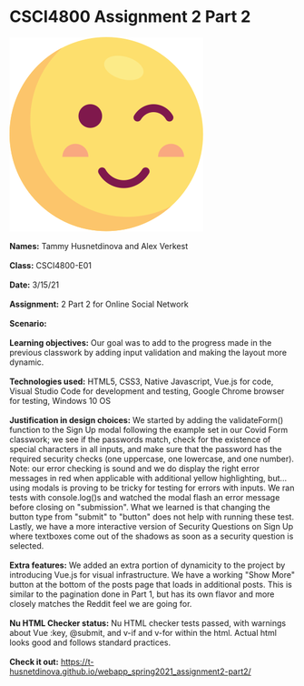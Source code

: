 # CSCI4800 Assignment 2 Part 2

![Screenshot](img/smol-wink.svg)

**Names:** Tammy Husnetdinova and Alex Verkest<br>
<br>
**Class:** CSCI4800-E01 <br>
<br>
**Date:** 3/15/21 <br>
<br>
**Assignment:** 2 Part 2 for Online Social Network <br>
<br>
**Scenario:** <br>
<br>
**Learning objectives:** Our goal was to add to the progress made in the previous classwork by adding input validation and making the layout more dynamic. <br>
<br>
**Technologies used:** HTML5, CSS3, Native Javascript, Vue.js for code, Visual Studio Code for development and testing, Google Chrome browser for testing, Windows 10 OS <br>
<br>
**Justification in design choices:** We started by adding the validateForm() function to the Sign Up modal following the example set in our Covid Form classwork; we see if the passwords match, check for the existence of special characters in all inputs, and make sure that the password has the required security checks (one uppercase, one lowercase, and one number). Note: our error checking is sound and we do display the right error messages in red when applicable with additional yellow highlighting, but... using modals is proving to be tricky for testing for errors with inputs. We ran tests with console.log()s and watched the modal flash an error message before closing on "submission". What we learned is that changing the button type from "submit" to "button" does not help with running these test. Lastly, we have a more interactive version of Security Questions on Sign Up where textboxes come out of the shadows as soon as a security question is selected. <br>
<br>
**Extra features:** We added an extra portion of dynamicity to the project by introducing Vue.js for visual infrastructure. We have a working "Show More" button at the bottom of the posts page that loads in additional posts. This is similar to the pagination done in Part 1, but has its own flavor and more closely matches the Reddit feel we are going for.<br>
<br>
**Nu HTML Checker status:** Nu HTML checker tests passed, with warnings about Vue :key, @submit, and v-if and v-for within the html. Actual html looks good and follows standard practices. <br>
<br>
**Check it out:** https://t-husnetdinova.github.io/webapp_spring2021_assignment2-part2/ <br>
<br>
